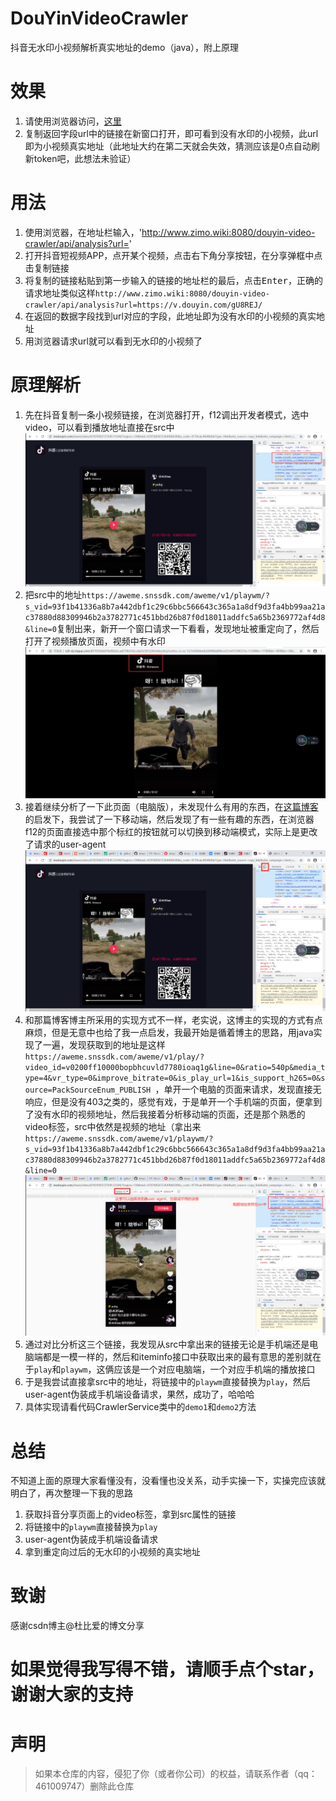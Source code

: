 # DouYinVideoCrawler

抖音无水印小视频解析真实地址的demo（java），附上原理

# 效果

1. 请使用浏览器访问，[这里](http://www.zimo.wiki:8080/douyin-video-crawler/api/analysis?url=https://v.douyin.com/gU8REJ/)
2. 复制返回字段url中的链接在新窗口打开，即可看到没有水印的小视频，此url即为小视频真实地址（此地址大约在第二天就会失效，猜测应该是0点自动刷新token吧，此想法未验证）

# 用法

1. 使用浏览器，在地址栏输入，'http://www.zimo.wiki:8080/douyin-video-crawler/api/analysis?url='
2. 打开抖音短视频APP，点开某个视频，点击右下角分享按钮，在分享弹框中点击复制链接
3. 将复制的链接粘贴到第一步输入的链接的地址栏的最后，点击<kbd>Enter</kbd>，正确的请求地址类似这样`http://www.zimo.wiki:8080/douyin-video-crawler/api/analysis?url=https://v.douyin.com/gU8REJ/`
4. 在返回的数据字段找到url对应的字段，此地址即为没有水印的小视频的真实地址
5. 用浏览器请求url就可以看到无水印的小视频了

# 原理解析

1. 先在抖音复制一条小视频链接，在浏览器打开，f12调出开发者模式，选中video，可以看到播放地址直接在src中
![](screenshots/03b1f500.png)
2. 把src中的地址`https://aweme.snssdk.com/aweme/v1/playwm/?s_vid=93f1b41336a8b7a442dbf1c29c6bbc566643c365a1a8df9d3fa4bb99aa21ac37880d88309946b2a3782771c451bbd26b87f0d18011addfc5a65b2369772af4d8&line=0`复制出来，新开一个窗口请求一下看看，发现地址被重定向了，然后打开了视频播放页面，视频中有水印
![](screenshots/d44c2af1.png)
3. 接着继续分析了一下此页面（电脑版），未发现什么有用的东西，在[这篇博客](https://blog.csdn.net/qq_28121913/article/details/102730184)的启发下，我尝试了一下移动端，然后发现了有一些有趣的东西，在浏览器f12的页面直接选中那个标红的按钮就可以切换到移动端模式，实际上是更改了请求的user-agent
![](screenshots/c4771500.png)
4. 和那篇博客博主所采用的实现方式不一样，老实说，这博主的实现的方式有点麻烦，但是无意中也给了我一点启发，我最开始是循着博主的思路，用java实现了一遍，发现获取到的地址是这样`https://aweme.snssdk.com/aweme/v1/play/?video_id=v0200ff10000bopbhcuvld7780ioaq1g&line=0&ratio=540p&media_type=4&vr_type=0&improve_bitrate=0&is_play_url=1&is_support_h265=0&source=PackSourceEnum_PUBLISH
`，单开一个电脑的页面来请求，发现直接无响应，但是没有403之类的，感觉有戏，于是单开一个手机端的页面，便拿到了没有水印的视频地址，然后我接着分析移动端的页面，还是那个熟悉的video标签，src中依然是视频的地址（拿出来`https://aweme.snssdk.com/aweme/v1/playwm/?s_vid=93f1b41336a8b7a442dbf1c29c6bbc566643c365a1a8df9d3fa4bb99aa21ac37880d88309946b2a3782771c451bbd26b87f0d18011addfc5a65b2369772af4d8&line=0`
![](screenshots/a905a701.png)
5. 通过对比分析这三个链接，我发现从src中拿出来的链接无论是手机端还是电脑端都是一模一样的，然后和iteminfo接口中获取出来的最有意思的差别就在于`play`和`playwm`，这俩应该是一个对应电脑端，一个对应手机端的播放接口
6. 于是我尝试直接拿src中的地址，将链接中的`playwm`直接替换为`play`，然后user-agent伪装成手机端设备请求，果然，成功了，哈哈哈
7. 具体实现请看代码CrawlerService类中的`demo1`和`demo2`方法

# 总结

不知道上面的原理大家看懂没有，没看懂也没关系，动手实操一下，实操完应该就明白了，再次整理一下我的思路
1. 获取抖音分享页面上的video标签，拿到src属性的链接
2. 将链接中的`playwm`直接替换为`play`
3. user-agent伪装成手机端设备请求
4. 拿到重定向过后的无水印的小视频的真实地址

# 致谢

感谢csdn博主@杜比爱的博文分享

# 如果觉得我写得不错，请顺手点个star，谢谢大家的支持

# 声明

> 如果本仓库的内容，侵犯了你（或者你公司）的权益，请联系作者（qq：461009747）删除此仓库

